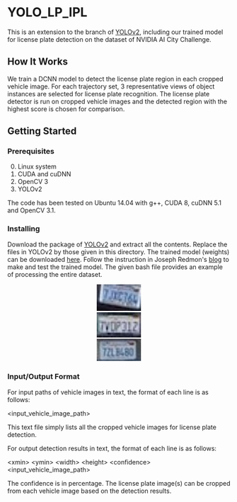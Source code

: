 # YOLO_LP_IPL

This is an extension to the branch of [YOLOv2](https://github.com/pjreddie/darknet), including our trained model for license plate detection on the dataset of NVIDIA AI City Challenge. 

## How It Works

We train a DCNN model to detect the license plate region in each cropped vehicle image. For each trajectory set, 3 representative views of object instances are selected for license plate recognition. The license plate detector is run on cropped vehicle images and the detected region with the highest score is chosen for comparison. 

## Getting Started

### Prerequisites

0. Linux system
1. CUDA and cuDNN
2. OpenCV 3
3. YOLOv2

The code has been tested on Ubuntu 14.04 with g++, CUDA 8, cuDNN 5.1 and OpenCV 3.1. 

### Installing

Download the package of [YOLOv2](https://github.com/pjreddie/darknet) and extract all the contents. Replace the files in YOLOv2 by those given in this directory. The trained model (weights) can be downloaded [here](https://drive.google.com/file/d/1feRI56GgkjDKCZOul4-xeAEQv3DjbuhH/view?usp=sharing). Follow the instruction in Joseph Redmon's [blog](https://pjreddie.com/darknet/yolov2/) to make and test the trained model. The given bash file provides an example of processing the entire dataset.  

<div align="center">
    <img src="demo0.jpg", width="100">
</div>

<div align="center">
    <img src="demo1.jpg", width="100">
</div>

<div align="center">
    <img src="demo2.jpg", width="100">
</div>

### Input/Output Format

For input paths of vehicle images in text, the format of each line is as follows:

\<input_vehicle_image_path\>

This text file simply lists all the cropped vehicle images for license plate detection.   

For output detection results in text, the format of each line is as follows:

\<xmin\> \<ymin\> \<width\> \<height\> \<confidence\> \<input_vehicle_image_path\>

The confidence is in percentage. The license plate image(s) can be cropped from each vehicle image based on the detection results. 